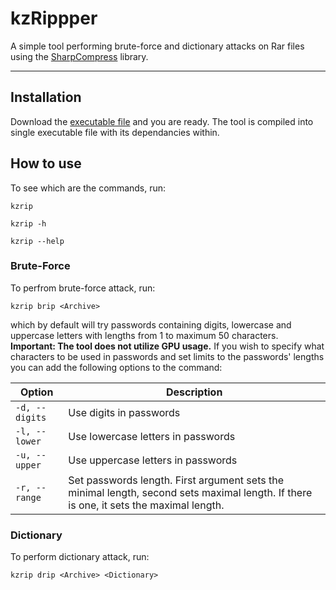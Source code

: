 # kzRippper

A simple tool performing brute-force and dictionary attacks on Rar files using the [SharpCompress](https://github.com/adamhathcock/sharpcompress) library.

---

## Installation

Download the [executable file](https://github.com/KristalinZH/kzRipper/releases/download/v1.0.0/kzrip.exe) and you are ready. The tool is compiled into single executable file with its dependancies within. 

## How to use

To see which are the commands, run:

    kzrip

    kzrip -h

    kzrip --help

### Brute-Force

To perfrom brute-force attack, run:

    kzrip brip <Archive>
which by default will try passwords containing digits, lowercase and uppercase letters with lengths from 1 to maximum 50 characters. 
**Important: The tool does not utilize GPU usage.** 
If you wish to specify what characters to be used in passwords and set limits to the passwords' lengths you can add the following options to the command:

| Option   | Description |
|----------|-------------|
| `-d, --digits`   | Use digits in passwords |
| `-l, --lower`   | Use lowercase letters in passwords |
| `-u, --upper`   | Use uppercase letters in passwords |
| `-r, --range`   | Set passwords length. First argument sets the minimal length, second sets maximal length. If there is one, it sets the maximal length. |

### Dictionary

To perform dictionary attack, run:

    kzrip drip <Archive> <Dictionary>
